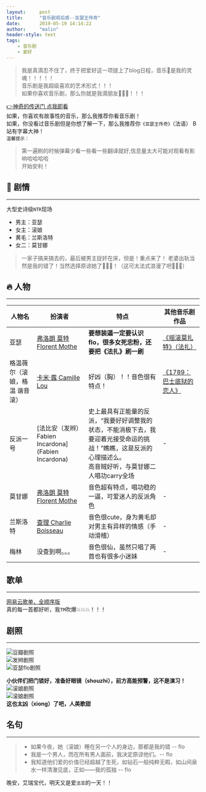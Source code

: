 ```yaml
---
layout:     post
title:      "音乐剧观后感--亚瑟王传奇"
date:       2019-05-19 14:14:22
author:     "malin"
header-style: text
tags:
    - 音乐剧
    - 爱好
---
```


> 我是真滴忍不住了，终于把爱好这一项提上了blog日程，音乐🎵是我的灵魂！！！！！<br/>
> 音乐剧是我超级喜欢的艺术形式！！！<br/>
> 如果你喜欢音乐剧，那么你就是我滴朋友💪💪💪！！！

[👉神奇的传送门,点我即看](https://www.bilibili.com/video/av6976555) <br/>
如果，你喜欢有故事性的音乐，那么我推荐你看音乐剧！<br/>
如果，你没看过音乐剧但是你想了解一下，那么我推荐你``《亚瑟王传奇》``（法语） B站有字幕大神！<br/>
``温馨提示：``<br/>
> 第一遍刷的时候弹幕少看一些看一些翻译就好,信息量太大可能对观看有影响哈哈哈哈<br/>
开始安利！<br/>

## 🌈 剧情
---

大型史诗级``NTR``现场
- 男主：亚瑟
- 女主：滚娘
- 黄毛：兰斯洛特
- 女二：莫甘娜
> 一家子搞来搞去的，最后被男主捉奸在床，但是！重点来了！
> 老婆出轨当然是我的错了！当然选择原谅她了💚💚💚！（这可太法式浪漫了吧🌹🌹🌹）

## 🔥 人物
---

| 人物名 | 扮演者 | 特点 | 其他音乐剧作品 |
| - | - | - | - |
| 亚瑟   | [弗洛朗 莫特 Florent Mothe](https://baike.baidu.com/item/Florent%20Mothe/10052036?fr=aladdin) | **要想装逼一定要认识flo，很多女死忠粉，还要把《法扎》刷一刷** | [《摇滚莫扎特》（法扎）](https://www.bilibili.com/video/av3058236) |
| 格温薇尔（滚娘，格温 谐音 滚）   | [卡米·露 Camille Lou](https://movie.douban.com/celebrity/1396740/) | 好凶（胸）！！音色很有特点！ | [《1789：巴士底狱的恋人》](https://www.bilibili.com/video/av2347887/?spm_id_from=333.788.videocard.0) |
| 反派一号   | [法比安（发辫） Fabien Incardona](Fabien Incardona) | 史上最具有正能量的反派，“我要好好调整我的状态，不能消极下去，我要迎着光接受命运的挑战！”瞧瞧，这是反派的心理描述么。<br/>高音贼好听，与莫甘娜二人唱功carry全场 | - |
| 莫甘娜   | [弗洛朗 莫特 Florent Mothe](https://baike.baidu.com/item/Florent%20Mothe/10052036?fr=aladdin) | 音色超有特点，唱功稳的一逼，可爱迷人的反派角色 | - |
| 兰斯洛特   | [查理 Charlie Boisseau](https://www.last.fm/zh/music/Charlie+Boisseau) | 音色很cute，身为黄毛却对男主有异样的情感（手动滑稽） | - |
| 梅林   | 没查到啊。。。 | 音色很仙，虽然只唱了两首也有很多小迷妹 | - |


## 歌单
---

[网易云歌单，全顺序版](http://music.163.com/playlist?id=643032254&userid=101960951)<br/>
真的每一首都好听，我``TM``吹爆💥💥💥！！！

## 剧照
---

![豆瓣剧照](http://i2.hdslb.com/bfs/archive/32865ec5189371899beed767f7f7f732813f3a20.jpg)<br/>
![发辫剧照](http://i1.hdslb.com/bfs/archive/7f8c976d94d70502396e2e4f5801bf13f86c1353.jpg)<br/>
![亚瑟flo剧照](http://i2.hdslb.com/bfs/archive/a6616b003d6cf8e52308f4402ed2937b08e4483e.jpg)<br/>

**小伙伴们把门锁好，准备好眼镜（shouzhi），前方高能预警，这不是演习！**<br/>
![滚娘剧照](/img/musical/gun1.gif)<br/>
![滚娘剧照](/img/musical/gun2.gif)<br/>
**这也太凶（xiong）了吧，人美歌甜**

## 名句
---

> - 如果今夜，她（滚娘）睡在另一个人的身边，那都是我的错 -- flo  
> - 我是一个男人，而在所有男人面前，我决定原谅他们。-- flo  
> - 我知道他们爱的价值已经超越了生死，如钻石一般纯粹无暇，如山间泉水一样清澈见底，正如——我的孤独 -- flo  

晚安，艾瑞宝代，明天又是爱``法亚``的一天！！